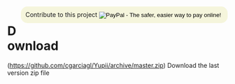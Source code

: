 <form style="display: inline-block;float: right; background-color: beige; border-radius:15px; padding:10px;" action="https://www.paypal.com/cgi-bin/webscr" method="post" target="_top">
<span>Contribute to this project</span>
<input type="hidden" name="cmd" value="_s-xclick">
<input type="hidden" name="hosted_button_id" value="SLHMD6D3XMM3C">
<input type="image" src="https://www.paypalobjects.com/en_US/i/btn/btn_donateCC_LG.gif" border="0" name="submit" alt="PayPal - The safer, easier way to pay online!">
<img alt="" border="0" src="https://www.paypalobjects.com/es_XC/i/scr/pixel.gif" width="1" height="1">
</form>

# Download

(https://github.com/cgarciagl/Yupii/archive/master.zip)
Download the last version zip file
